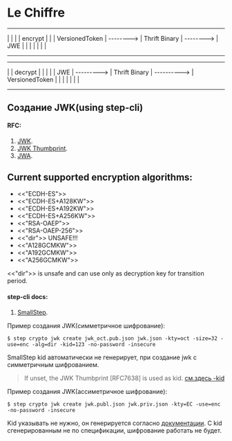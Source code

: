 # Le Chiffre



 ________________             _______________             ________
|                |           |               | encrypt   |        |
| VersionedToken | --------> | Thrift Binary | --------> | JWE    |
|                |           |               |           |        |
 ----------------             ---------------             --------

 ________              _______________               ________________
|        |  decrypt   |               |             |                |
| JWE    | ---------> | Thrift Binary | ----------> | VersionedToken |
|        |            |               |             |                |
 --------              ---------------               ----------------


## Создание JWK(using step-cli)
#### RFC:
1. [JWK](https://www.rfc-editor.org/rfc/rfc7517).
2. [JWK Thumbprint](https://www.rfc-editor.org/rfc/rfc7638).
3. [JWA](https://www.rfc-editor.org/rfc/rfc7518.html).

## Current supported encryption algorithms:
- <<"ECDH-ES">>
- <<"ECDH-ES+A128KW">>
- <<"ECDH-ES+A192KW">>
- <<"ECDH-ES+A256KW">>
- <<"RSA-OAEP">>
- <<"RSA-OAEP-256">>
- <<"dir">> UNSAFE!!!
- <<"A128GCMKW">>
- <<"A192GCMKW">>
- <<"A256GCMKW">>

<<"dir">> is unsafe and can use only as decryption key for transition period.

#### step-cli docs:
1. [SmallStep](https://smallstep.com/docs/cli/crypto/jwk/create/).

Пример создания JWK(симметричное шифрование):

`$ step crypto jwk create jwk_oct.pub.json jwk.json -kty=oct -size=32 -use=enc -alg=dir -kid=123 -no-password -insecure`

SmallStep kid автоматически не генерирует, при создание jwk с симметричным шифрованием.
> If unset, the JWK Thumbprint [RFC7638] is used as kid.
[см.здесь -kid](https://smallstep.com/docs/cli/crypto/jwk/create/)

Пример создания JWK(ассиметричное шифрование):

`$ step crypto jwk create jwk.publ.json jwk.priv.json -kty=EC -use=enc -no-password -insecure`

Kid указывать не нужно, он генерируется согласно [документации](https://www.rfc-editor.org/rfc/rfc7638#section-3).
C kid сгенерированным не по спецификации, шифрование работать не будет.

